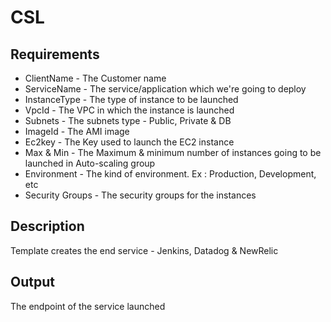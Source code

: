 # CSL

## Requirements
* ClientName - The Customer name
* ServiceName - The service/application which we're going to deploy
* InstanceType - The type of instance to be launched
* VpcId - The VPC in which the instance is launched
* Subnets - The subnets type - Public, Private & DB
* ImageId - The AMI image
* Ec2key - The Key used to launch the EC2 instance
* Max & Min - The Maximum & minimum number of instances going to be launched in Auto-scaling group
* Environment - The kind of environment. Ex : Production, Development, etc
* Security Groups - The security groups for the instances

## Description
Template creates the end service - Jenkins, Datadog & NewRelic

## Output
The endpoint of the service launched
